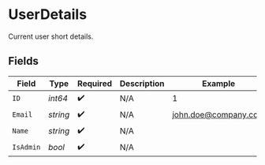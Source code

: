 # UserDetails

Current user short details.


## Fields

| Field                | Type                 | Required             | Description          | Example              |
| -------------------- | -------------------- | -------------------- | -------------------- | -------------------- |
| `ID`                 | *int64*              | :heavy_check_mark:   | N/A                  | 1                    |
| `Email`              | *string*             | :heavy_check_mark:   | N/A                  | john.doe@company.com |
| `Name`               | *string*             | :heavy_check_mark:   | N/A                  |                      |
| `IsAdmin`            | *bool*               | :heavy_check_mark:   | N/A                  |                      |